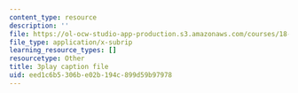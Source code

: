 ```yaml
---
content_type: resource
description: ''
file: https://ol-ocw-studio-app-production.s3.amazonaws.com/courses/18-01sc-single-variable-calculus-fall-2010/eed1c6b5306be02b194c899d59b97978_4Q37iOyBq44.srt
file_type: application/x-subrip
learning_resource_types: []
resourcetype: Other
title: 3play caption file
uid: eed1c6b5-306b-e02b-194c-899d59b97978
---
```

